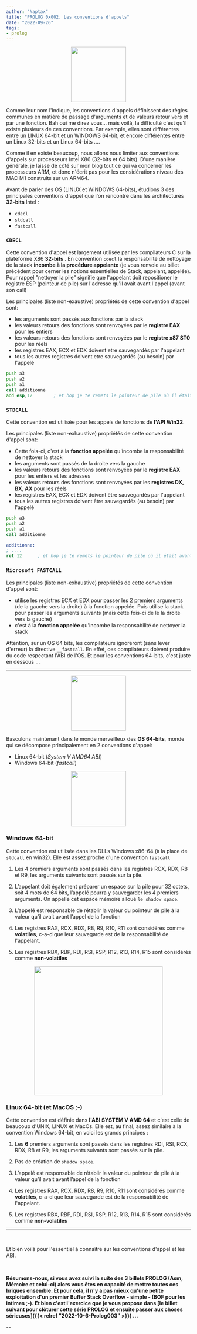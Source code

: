 ```yaml
---
author: "Naptax"
title: "PROLOG 0x002, Les conventions d'appels"
date: "2022-09-26"
tags: 
- prolog
---
```


<center>
<img width="150" src="/images/virus-4.png">
</center>

Comme leur nom l'indique, les conventions d'appels définissent des règles communes en matière de passage d'arguments et de valeurs retour vers et par une fonction. Bah oui me direz vous... mais voilà, la difficulté c'est qu'il existe plusieurs de ces conventions. Par exemple, elles sont différentes entre un LINUX 64-bit et un WINDOWS 64-bit, et encore différentes entre un Linux 32-bits et un Linux 64-bits .... 

Comme il en existe beaucoup, nous allons nous limiter aux conventions d'appels sur processeurs Intel X86 (32-bits et 64 bits). D'une manière générale, je laisse de côté sur mon blog tout ce qui va concerner les processeurs ARM, et donc n'écrit pas pour les considérations niveau des MAC M1 construits sur un ARM64.

Avant de parler des OS (LINUX et WINDOWS 64-bits), étudions 3 des principales conventions d'appel que l'on rencontre dans les architectures **32-bits** Intel :
- `cdecl`
- `stdcall`
- `fastcall`

### `CDECL`

Cette convention d'appel est largement utilisée par les compilateurs C sur la plateforme X86 **32-bits**
.
En convention `cdecl` la responsabilité de nettoyage de la stack **incombe à la procédure appelante** (je vous renvoie au billet précédent pour cerner les notions essentielles de Stack, appelant, appelée). Pour rappel "nettoyer la pile" signifie que l'appelant doit repositioner le registre ESP (pointeur de pile) sur l'adresse qu'il avait avant l'appel (avant son call) 

Les principales (liste non-exaustive) propriétés de cette convention d'appel sont:

- les arguments sont passés aux fonctions par la stack
- les valeurs retours des fonctions sont renvoyées par le **registre EAX** pour les entiers
- les valeurs retours des fonctions sont renvoyées par le **registre x87 ST0** pour les réels
- les registres EAX, ECX et EDX doivent etre sauvegardés par l'appelant
- tous les autres registres doivent etre sauvegardés (au besoin) par l'appelé

```asm
push a3
push a2
push a1
call additionne
add esp,12        ; et hop je te remets le pointeur de pile où il était avant le call
```

### `STDCALL`

Cette convention est utilisée pour les appels de fonctions de **l'API Win32**.

Les principales (liste non-exhaustive) propriétés de cette convention d'appel sont:

- Cette fois-ci, c'est à la **fonction appelée** qu'incombe la responsabilité de nettoyer la stack
- les arguments sont passés de la droite vers la gauche
- les valeurs retours des fonctions sont renvoyées par le **registre EAX** pour les entiers et les adresses
- les valeurs retours des fonctions sont renvoyées par les **registres DX, BX, AX** pour les réels
- les registres EAX, ECX et EDX doivent être sauvegardés par l'appelant
- tous les autres registres doivent être sauvegardés (au besoin) par l'appelé

```asm
push a3
push a2
push a1
call additionne
```

```asm
additionne:
; ....
ret 12      ; et hop je te remets le pointeur de pile où il était avant le call
```


### `Microsoft FASTCALL`

Les principales (liste non-exhaustive) propriétés de cette convention d'appel sont:

- utilise les registres ECX et EDX pour passer les 2 premiers arguments (de la gauche vers la droite) à la fonction appelée. Puis utilise la stack pour passer les arguments suivants (mais cette fois-ci de le la droite vers la gauche)
- c'est à la **fonction appelée** qu'incombe la responsabilité de nettoyer la stack

Attention, sur un OS 64 bits, les compilateurs ignoreront (sans lever d'erreur) la directive `__fastcall`. En effet, ces compilateurs doivent produire du code respectant l'ABI de l'OS. Et pour les conventions 64-bits, c'est juste en dessous ...

------
<center>
<img width="150" src="/images/64-bits.png">
</center>

Basculons maintenant dans le monde merveilleux des **OS 64-bits**, monde qui se décompose principalement en 2 conventions d'appel:
- Linux 64-bit (_System V AMD64 ABI_)
- Windows 64-bit (_fastcall_)

<center>
<img width="150" src="/images/windowsvintage.png">
</center>



### Windows  64-bit

Cette convention est utilisée dans les DLLs Windows x86-64 (à la place de `stdcall` en win32). Elle est assez proche d'une convention `fastcall`

1. Les 4 premiers arguments sont passés dans les registres RCX, RDX, R8 et R9, les arguments suivants sont passés sur la pile. 

2. L’appelant doit également préparer un espace sur la pile pour 32 octets, soit 4 mots de 64 bits, l’appelé pourra y sauvegarder les 4 premiers arguments. On appelle cet espace mémoire alloué `le shadow space`.

3. L’appelé est responsable de rétablir la valeur du pointeur de pile à la valeur qu’il avait avant l’appel de la fonction

4. Les registres RAX, RCX, RDX, R8, R9, R10, R11 sont considérés comme **volatiles**, c-a-d que leur sauvegarde est de la responsabilité de l'appelant.

5. Les registres RBX, RBP, RDI, RSI, RSP, R12, R13, R14, R15 sont considérés comme **non-volatiles** 

<center>
<img width="350"src="/images/stalman.png">
</center>

### Linux 64-bit (et MacOS ;-)

Cette convention est définie dans **l'ABI SYSTEM V AMD 64** et c'est celle de beaucoup d'UNIX, LINUX et MacOs.
Elle est, au final, assez similaire à la convention Windows 64-bit, en voici les grands principes :


1. Les **6** premiers arguments sont passés dans les registres RDI, RSI, RCX, RDX, R8 et R9, les arguments suivants sont passés sur la pile. 

2. Pas de création de `shadow space`.

3. L’appelé est responsable de rétablir la valeur du pointeur de pile à la valeur qu’il avait avant l’appel de la fonction

4. Les registres RAX, RCX, RDX, R8, R9, R10, R11 sont considérés comme **volatiles**, c-a-d que leur sauvegarde est de la responsabilité de l'appelant.

5. Les registres RBX, RBP, RDI, RSI, RSP, R12, R13, R14, R15 sont considérés comme **non-volatiles** 
 
---
<BR/>

Et bien voilà pour l'essentiel à connaître sur les conventions d'appel et les ABI. 

<BR/>

**Résumons-nous, si vous avez suivi la suite des 3 billets PROLOG (Asm, Mémoire et celui-ci) alors vous êtes en capacité de mettre toutes ces briques ensemble.
Et pour cela, il n'y a pas mieux qu'une petite exploitation d'un premier Buffer Stack Overflow  - simple - (BOF pour les intimes ;-). Et bien c'est l'exercice que je vous propose dans [le billet suivant pour clôturer cette série PROLOG et ensuite passer aux choses sérieuses]({{< relref "2022-10-6-Prolog003" >}}) ...**

--